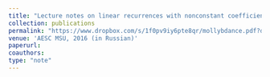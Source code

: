 ```yaml
---
title: "Lecture notes on linear recurrences with nonconstant coefficients"
collection: publications
permalink: "https://www.dropbox.com/s/1f0pv9iy6pte8qr/mollybdance.pdf?dl=0"
venue: 'AESC MSU, 2016 (in Russian)'
paperurl:
coauthors:
type: "note"
---
```



